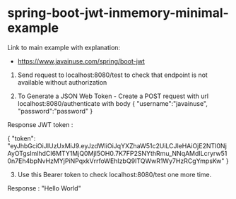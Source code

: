 # spring-boot-jwt-inmemory-minimal-example

Link to main example with explanation:
- https://www.javainuse.com/spring/boot-jwt

1) Send request to localhost:8080/test to check that endpoint is not available without authorization


2) To Generate a JSON Web Token - Create a POST request with url localhost:8080/authenticate with body
{
    "username":"javainuse",
    "password":"password"
}

Response JWT token :

{
    "token": "eyJhbGciOiJIUzUxMiJ9.eyJzdWIiOiJqYXZhaW51c2UiLCJleHAiOjE2NTI0NjAyOTgsImlhdCI6MTY1MjQ0MjI5OH0.7K7FP2SNYthRmu_NNqAMdILcryrw510n7Eh4bpNvHzMYjPiNPqxkVrrfoWEhIzbQ9ITQWwR1Wy7HzRCgYmpsKw"
}


3) Use this Bearer token to check localhost:8080/test one more time.

Response : "Hello World"

